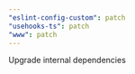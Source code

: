 ```yaml
---
"eslint-config-custom": patch
"usehooks-ts": patch
"www": patch
---
```


Upgrade internal dependencies

